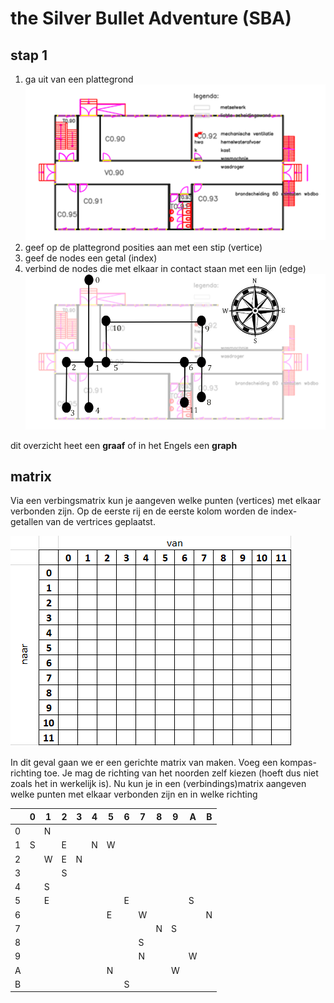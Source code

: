 # the Silver Bullet Adventure (SBA)

## stap 1
1. ga uit van een plattegrond
![map](web/img/map_original.png)
2. geef op de plattegrond posities aan met een stip (vertice)
3. geef de nodes een getal (index)
4. verbind de nodes die met elkaar in contact staan met een lijn (edge)
![graaf](web/img/map_compass.png)

dit overzicht heet een __graaf__ of in het Engels een __graph__

## matrix

Via een verbingsmatrix kun je aangeven welke punten (vertices) met elkaar verbonden zijn. Op de eerste rij en de eerste kolom worden de index-getallen van de vertrices geplaatst.

![template](web/img/template_matrix.png)

In dit geval gaan we er een gerichte matrix van maken. Voeg een kompas-richting toe. Je mag de richting van het noorden zelf kiezen (hoeft dus niet zoals het in werkelijk is).
Nu kun je in een (verbindings)matrix aangeven welke punten met elkaar verbonden zijn en in welke richting


| |0|1|2|3|4|5|6|7|8|9|A|B|
|-|-|-|-|-|-|-|-|-|-|-|-|-|
|0| |N| | | | | | | | | | |
|1|S| |E| |N|W| | | | | | |
|2| |W|E|N| | | | | | | | |
|3| | |S| | | | | | | | | |
|4| |S| | | | | | | | | | |
|5| |E| | | | |E| | | |S| |
|6| | | | | |E| |W| | | |N|
|7| | | | | | | | |N|S| | |
|8| | | | | | | |S| | | | |
|9| | | | | | | |N| | |W| |
|A| | | | | |N| | | |W| | |
|B| | | | | | |S| | | | | |
